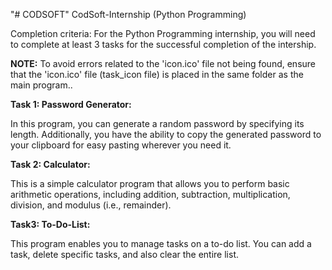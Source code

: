 "# CODSOFT"
CodSoft-Internship (Python Programming)

Completion criteria: For the Python Programming internship, you will need to complete at least 3 tasks for the successful completion of the intership.

**NOTE:** To avoid errors related to the 'icon.ico' file not being found, ensure that the 'icon.ico' file (task_icon file) is placed in the same folder as the main program..

**Task 1: Password Generator:**

In this program, you can generate a random password by specifying its length. Additionally, you have the ability to copy the generated password to your clipboard for easy pasting wherever you need it.

**Task 2: Calculator:**

This is a simple calculator program that allows you to perform basic arithmetic operations, including addition, subtraction, multiplication, division, and modulus (i.e., remainder).

**Task3: To-Do-List:**

This program enables you to manage tasks on a to-do list. You can add a task, delete specific tasks, and also clear the entire list.



